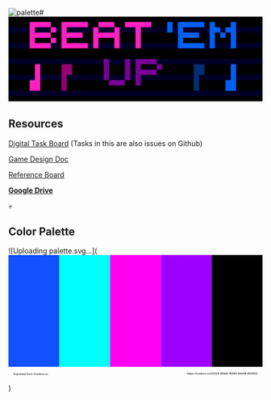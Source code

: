 ![palette](https://github.com/enair3/GWUnityBootcamp2023/assets/122372103/34bfeeef-5256-426c-bf4b-4dc51991fb1e)# ![Game Logo](https://github.com/enair3/GWUnityBootcamp2023/blob/2833d256f543aee51b271d6a6cc72afc8b4d6a86/Assets/Art%20Folder/Game%20Title%20Static.png)

## Resources
[Digital Task Board](https://docs.google.com/spreadsheets/d/1VPtQKs_WuKS-Go5zubKT2IOa3L6ZqB79Ji__IZFcENo/edit) (Tasks in this are also issues on Github)

[Game Design Doc](https://docs.google.com/document/d/1Dv5qV5zlA4IQBvIoASIRTXcgUZNqrrYM-zgfCULLFYI/edit)

[Reference Board](https://docs.google.com/presentation/d/1PmG7q6G8-eaDpVaS1ytLZx--NzhkLp2t0_TTwbghm3Y/edit)

[**Google Drive**](https://drive.google.com/drive/u/0/folders/1K0sBcUwZysvgDH8HCV_GJYkz_ldFygVM)

💀

## Color Palette
![Uploading palette.svg…](<?xml version="1.0" encoding="utf-8"?>
      <!-- Exported from Coolors.co - https://coolors.co/1151ff-00fefc-ff00f0-9e00ff-000000 -->
      <svg xmlns="http://www.w3.org/2000/svg" xmlns:xlink="http://www.w3.org/1999/xlink" version="1.1" viewBox="0 0 500 250" xml:space="preserve">
        <rect fill="#1151ff" x="0" y="0" width="100" height="220"/>,<rect fill="#00fefc" x="100" y="0" width="100" height="220"/>,<rect fill="#ff00f0" x="200" y="0" width="100" height="220"/>,<rect fill="#9e00ff" x="300" y="0" width="100" height="220"/>,<rect fill="#000000" x="400" y="0" width="100" height="220"/>
        <text x="10" y="235" font-family="Arial" font-size="6" alignment-baseline="middle">Exported from Coolors.co</text>
        <text x="490" y="235" font-family="Arial" font-size="6" alignment-baseline="middle" text-anchor="end">https://coolors.co/1151ff-00fefc-ff00f0-9e00ff-000000</text>
      </svg>)
